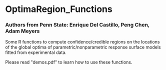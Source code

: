 # OptimaRegion_Functions

### Authors from Penn State: Enrique Del Castillo, Peng Chen, Adam Meyers

Some R functions to compute confidence/credible regions on the locations of the global optima of parametric/nonparametric response surface models fitted from experimental data.

Please read "demos.pdf" to learn how to use these functions.
